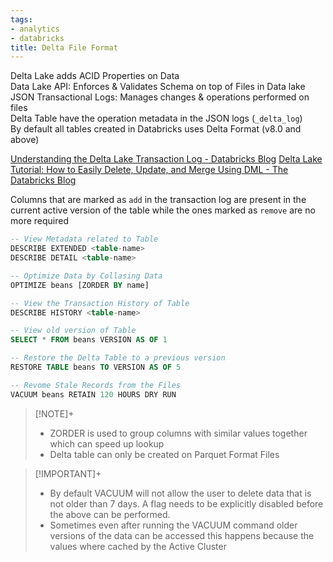 ```yaml
---
tags:
- analytics
- databricks
title: Delta File Format
---
```


Delta Lake adds ACID Properties on Data  
Data Lake API: Enforces & Validates Schema on top of Files in Data lake  
JSON Transactional Logs: Manages changes & operations performed on files  
Delta Table have the operation metadata in the JSON logs (`_delta_log`)  
By default all tables created in Databricks uses Delta Format (v8.0 and above)

[Understanding the Delta Lake Transaction Log - Databricks Blog](https://databricks.com/blog/2019/08/21/diving-into-delta-lake-unpacking-the-transaction-log.html)
[Delta Lake Tutorial: How to Easily Delete, Update, and Merge Using DML - The Databricks Blog](https://databricks.com/blog/2020/09/29/diving-into-delta-lake-dml-internals-update-delete-merge.html)

Columns that are marked as `add` in the transaction log are present in the current active version of the table while the ones marked as `remove` are no more required

````sql
-- View Metadata related to Table
DESCRIBE EXTENDED <table-name>
DESCRIBE DETAIL <table-name>

-- Optimize Data by Collasing Data
OPTIMIZE beans [ZORDER BY name]

-- View the Transaction History of Table
DESCRIBE HISTORY <table-name>

-- View old version of Table
SELECT * FROM beans VERSION AS OF 1

-- Restore the Delta Table to a previous version
RESTORE TABLE beans TO VERSION AS OF 5

-- Revome Stale Records from the Files
VACUUM beans RETAIN 120 HOURS DRY RUN
````

 > [!NOTE]+
 > * ZORDER is used to group columns with similar values together which can speed up lookup
 > * Delta table can only be created on Parquet Format Files

 > [!IMPORTANT]+
 > * By default VACUUM will not allow the user to delete data that is not older than 7 days. A flag needs to be explicitly disabled before the above can be performed.
 > * Sometimes even after running the VACUUM command older versions of the data can be accessed this happens because the values where cached by the Active Cluster